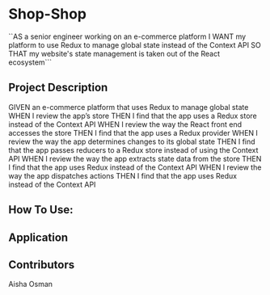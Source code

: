# Shop-Shop

``AS a senior engineer working on an e-commerce platform
I WANT my platform to use Redux to manage global state instead of the Context API
SO THAT my website's state management is taken out of the React ecosystem```

## Project Description
GIVEN an e-commerce platform that uses Redux to manage global state
WHEN I review the app’s store
THEN I find that the app uses a Redux store instead of the Context API
WHEN I review the way the React front end accesses the store
THEN I find that the app uses a Redux provider
WHEN I review the way the app determines changes to its global state
THEN I find that the app passes reducers to a Redux store instead of using the Context API
WHEN I review the way the app extracts state data from the store
THEN I find that the app uses Redux instead of the Context API
WHEN I review the way the app dispatches actions
THEN I find that the app uses Redux instead of the Context API
## How To Use:

## Application

## Contributors

Aisha Osman
